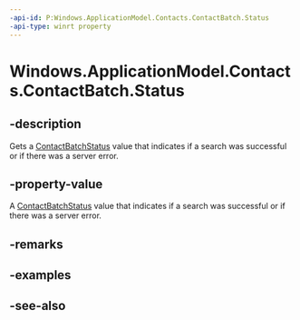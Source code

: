 ----api-id: P:Windows.ApplicationModel.Contacts.ContactBatch.Status
-api-type: winrt property
---<!-- Property syntaxpublic Windows.ApplicationModel.Contacts.ContactBatchStatus Status { get; }--># Windows.ApplicationModel.Contacts.ContactBatch.Status## -descriptionGets a [ContactBatchStatus](contactbatchstatus.md) value that indicates if a search was successful or if there was a server error.## -property-valueA [ContactBatchStatus](contactbatchstatus.md) value that indicates if a search was successful or if there was a server error.## -remarks## -examples## -see-also